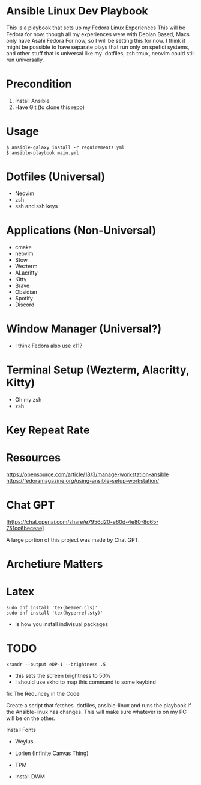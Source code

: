 # Ansible Linux Dev Playbook
This is a playbook that sets up my Fedora Linux Experiences
This will be Fedora for now, though all my experiences were with Debian Based,
Macs only have Asahi Fedora For now, so I will be setting this for now. 
I think it might be possible to have separate plays that run only 
on spefici systems, and other stuff that is universal like my .dotfiles, zsh
tmux, neovim could still run universally.

# Precondition
1. Install Ansible
2. Have Git (to clone this repo)

# Usage

```
$ ansible-galaxy install -r requirements.yml
$ ansible-playbook main.yml
```

# Dotfiles (Universal)
- Neovim
- zsh
- ssh and ssh keys

# Applications (Non-Universal)
- cmake
- neovim
- Stow
- Wezterm
- ALacritty
- Kitty
- Brave
- Obsidian
- Spotify
- Discord

# Window Manager (Universal?)
- I think Fedora also use x11?

# Terminal Setup (Wezterm, Alacritty, Kitty)
- Oh my zsh
- zsh

# Key Repeat Rate 


# Resources
https://opensource.com/article/18/3/manage-workstation-ansible
https://fedoramagazine.org/using-ansible-setup-workstation/

# Chat GPT
[https://chat.openai.com/share/e7956d20-e60d-4e80-8d65-751cc6beceae]

A large portion of this project was made by Chat GPT. 


# Archetiure Matters

# Latex
```
sudo dnf install 'tex(beamer.cls)' 
sudo dnf install 'tex(hyperref.sty)'
```
- Is how you install indivisual packages
# TODO 

`xrandr --output eDP-1 --brightness .5`
  - this sets the screen brightness to 50%
  - I should use skhd to map this command to some keybind 

fix The Reduncey in the Code

Create a script that fetches .dotfiles, ansible-linux and runs the playbook 
if the Ansible-linux has changes.  This will make sure whatever is on my PC
will be on the other.

Install Fonts

- Weylus
- Lorien (Infinite Canvas Thing)


- TPM

- Install DWM
